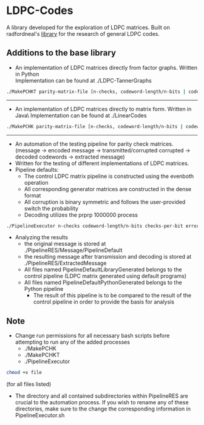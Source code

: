 # LDPC-Codes 
A library developed for the exploration of LDPC matrices. Built on radfordneal's [library](https://github.com/radfordneal/LDPC-codes) for the research of general LDPC codes.

Additions to the base library 
---
- An implementation of LDPC matrices directly from factor graphs. Written in Python\
Implementation can be found at ./LDPC-TannerGraphs 
```bash
./MakePCHKT parity-matrix-file [n-checks, codeword-length/n-bits | codeword-length, checks-per-bit, bits-per-check]
```
---
- An implementation of LDPC matrices directly to matrix form. Written in Java\ 
Implementation can be found at ./LinearCodes 
```bash
./MakePCHK parity-matrix-file [n-checks, codeword-length/n-bits | codeword-length, checks-per-bit, bits-per-check] 
```
---
- An automation of the testing pipeline for parity check matrices.\
(message -> encoded message -> transmitted/corrupted corrupted -> decoded codewords -> extracted message) 
- Written for the testing of different implementations of LDPC matrices.
- Pipeline defaults:
    - The control LDPC matrix pipeline is constructed using the evenboth operation
    - All corresponding generator matrices are constructed in the dense format
    - All corruption is binary symmetric and follows the user-provided switch the probability
    - Decoding utilizes the prprp 1000000 process 
```bash
./PipelineExecutor n-checks codeword-length/n-bits checks-per-bit error-probability
```
- Analyzing the results
    - the original message is stored at ./PipelineRES/Message/PipelineDefault
    - the resulting message after transmission and decoding is stored at ./PipelineRES/ExtractedMessage
    - All files named PipelineDefaultLibraryGenerated belongs to the control pipeline (LDPC matrix generated using default programs)
    - All files named PipelineDefaultPythonGenerated belongs to the Python pipeline
        - The result of this pipeline is to be compared to the result of the control pipeline in order to provide the basis for analysis

Note
---
- Change run permissions for all necessary bash scripts before attempting to run any of the added processes
    - ./MakePCHK
    - ./MakePCHKT
    - ./PipelineExecutor
    
```bash
chmod +x file
``` 
(for all files  listed)

- The directory and all contained subdirectories within PipelineRES are crucial to the automation process. If you wish to rename any of these directories, make sure to the change the corresponding information in PipelineExecutor.sh